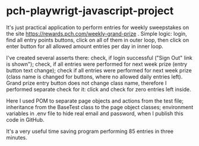 # pch-playwrigt-javascript-project
It's just practical application to perform entries for weekly sweepstakes on the site https://rewards.pch.com/weekly-grand-prize . Simple logic: login, find all entry points buttons, click on all of them in outer loop, then click on enter button for all allowed amount entries per day in inner loop.

I've created several asserts there: check, if login successful ("Sign Out" link is shown"); check, if all entries were performed for next week prize (entry button text change); check if all entries were performed for next week prize (class name is changed for buttons, where no allowed daily entries left). Grand prize entry button does not change class name, therefore I performed separate check for it: click and check for zero entries left inside.

Here I used POM to separate page objects and actions from the test file; inheritance from the BaseTest class to the page object classes; environment variables in .env file to hide real email and password, when I publish this code in GitHub.

It's a very useful time saving program performing 85 entries in three minutes.
